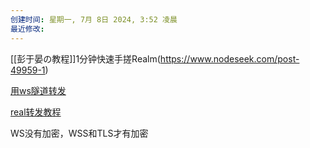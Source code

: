 ```yaml
---
创建时间: 星期一, 7月 8日 2024, 3:52 凌晨
最近修改:
---
```

[[彭于晏の教程]]1分钟快速手搓Realm(https://www.nodeseek.com/post-49959-1)

[用ws隧道转发](https://github.com/zhboner/realm/blob/master/examples/ws.toml)

[real转发教程](https://cnix.win/225.html)

WS没有加密，WSS和TLS才有加密